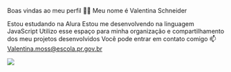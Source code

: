 Boas vindas ao meu perfil 💙💙
Meu nome é Valentina Schneider 

Estou estudando na Alura
Estou me desenvolvendo na linguagem JavaScript
Utilizo esse espaço para minha organização e compartilhamento dos meu projetos desenvolvidos
Você pode entrar em contato comigo 📫
Valentina.moss@escola.pr.gov.br 

![]([https://media1.tenor.com/m/-tquk_v-Y_YAAAAC/emy-d%C3%A9part.gif](https://media1.tenor.com/m/ra4nHf277dUAAAAC/glitter-pink.gif))


